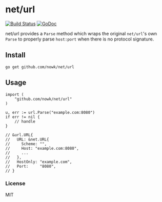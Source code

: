 # net/url

[![Build Status](https://travis-ci.org/nowk/net.svg?branch=master)][0]
[![GoDoc](https://godoc.org/gopkg.in/nowk/net.v0?status.svg)][1]

  [0]: https://travis-ci.org/nowk/net
  [1]: http://godoc.org/gopkg.in/nowk/net.v0

net/url provides a `Parse` method which wraps the original `net/url`'s own `Parse` to properly parse `host:port` when there is no protocol signature.

## Install

    go get github.com/nowk/net/url

## Usage

    import (
        "github.com/nowk/net/url"
    )

    u, err := url.Parse("example.com:8080")
    if err != nil {
        // handle
    }

    // &url.URL{
    //   URL: &net.URL{
    //     Scheme: "",
    //     Host: "example.com:8080",
    //     ...
    //   },
    //   HostOnly: "example.com",
    //   Port:     "8080",
    // }


### License

MIT

